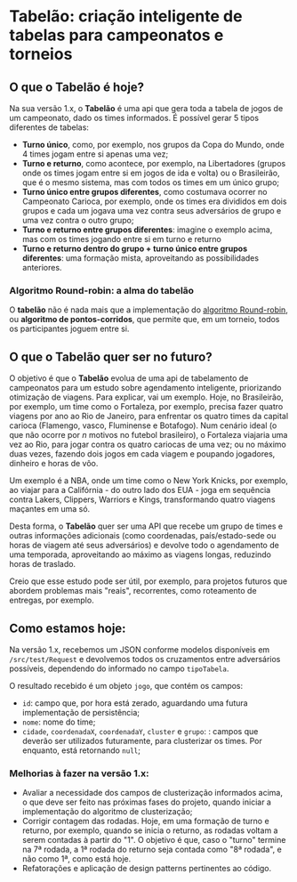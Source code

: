 # Tabelão: criação inteligente de tabelas para campeonatos e torneios
## O que o Tabelão é hoje?
Na sua versão 1.x, o **Tabelão** é uma api que gera toda a tabela de jogos de um campeonato, dado os times informados.
É possível gerar 5 tipos diferentes de tabelas:
- **Turno único**, como, por exemplo, nos grupos da Copa do Mundo, onde 4 times jogam entre si apenas uma vez;
- **Turno e returno**, como acontece, por exemplo, na Libertadores (grupos onde os times jogam entre si em jogos de ida e volta) ou o Brasileirão, que é o mesmo sistema, mas com todos os times em um único grupo;
- **Turno único entre grupos diferentes**, como costumava ocorrer no Campeonato Carioca, por exemplo, onde os times era divididos em dois grupos e cada um jogava uma vez contra seus adversários de grupo e uma vez contra o outro grupo;
- **Turno e returno entre grupos diferentes**: imagine o exemplo acima, mas com os times jogando entre si em turno e returno
- **Turno e returno dentro do grupo + turno único entre grupos diferentes**: uma formação mista, aproveitando as possibilidades anteriores.

### Algoritmo Round-robin: a alma do tabelão
O **tabelão** não é nada mais que a implementação do [algoritmo Round-robin](https://en.wikipedia.org/wiki/Round-robin_tournament), ou **algoritmo de pontos-corridos**, que permite que, em um torneio, todos os participantes joguem entre si.

## O que o Tabelão quer ser no futuro?
O objetivo é que o **Tabelão** evolua de uma api de tabelamento de campeonatos para um estudo sobre agendamento inteligente, priorizando otimização de viagens.
Para explicar, vai um exemplo. Hoje, no Brasileirão, por exemplo, um time como o Fortaleza, por exemplo, precisa fazer quatro viagens por ano ao Rio de Janeiro, para enfrentar os quatro times da capital carioca (Flamengo, vasco, Fluminense e Botafogo). Num cenário ideal (o que não ocorre por *n* motivos no futebol brasileiro), o Fortaleza viajaria uma vez ao Rio, para jogar contra os quatro cariocas de uma vez; ou no máximo duas vezes, fazendo dois jogos em cada viagem e poupando jogadores, dinheiro e horas de vôo.

Um exemplo é a NBA, onde um time como o New York Knicks, por exemplo, ao viajar para a Califórnia - do outro lado dos EUA - joga em sequência contra Lakers, Clippers, Warriors e Kings, transformando quatro viagens maçantes em uma só.

Desta forma, o **Tabelão** quer ser uma API que recebe um grupo de times e outras informações adicionais (como coordenadas, país/estado-sede ou horas de viagem até seus adversários) e devolve todo o agendamento de uma temporada, aproveitando ao máximo as viagens longas, reduzindo horas de traslado.

Creio que esse estudo pode ser útil, por exemplo, para projetos futuros que abordem problemas mais "reais", recorrentes, como roteamento de entregas, por exemplo.

## Como estamos hoje:
Na versão 1.x, recebemos um JSON conforme modelos disponíveis em ``/src/test/Request`` e devolvemos todos os cruzamentos entre adversários possíveis, dependendo do informado no campo ``tipoTabela``.

O resultado recebido é um objeto ``jogo``, que contém os campos:
- ``id``: campo que, por hora está zerado, aguardando uma futura implementação de persistência;
- ``nome``: nome do time;
- ``cidade``, ``coordenadaX``, ``coordenadaY``, ``cluster`` e ``grupo``: : campos que deverão ser utilizados futuramente, para clusterizar os times. Por enquanto, está retornando ``null``;

### Melhorias à fazer na versão 1.x:
- Avaliar a necessidade dos campos de clusterização informados acima, o que deve ser feito nas próximas fases do projeto, quando iniciar a implementação do algoritmo de clusterização;
- Corrigir contagem das rodadas. Hoje, em uma formação de turno e returno, por exemplo, quando se inicia o returno, as rodadas voltam a serem contadas à partir do "1". O objetivo é que, caso o "turno" termine na 7ª rodada, a 1ª rodada do returno seja contada como "8ª rodada", e não como 1ª, como está hoje.
- Refatorações e aplicação de design patterns pertinentes ao código.
